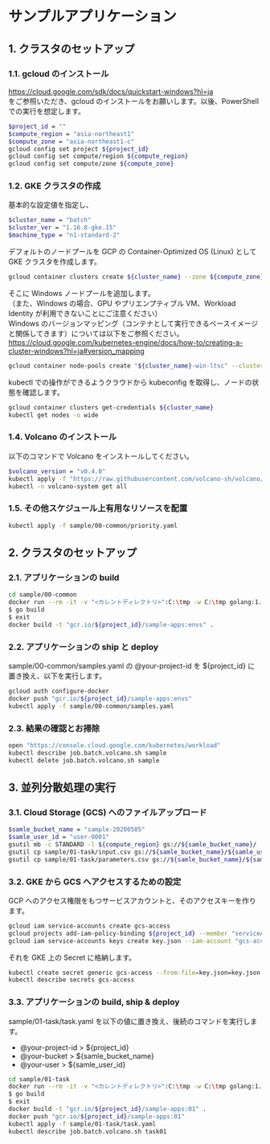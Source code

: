 # サンプルアプリケーション

## 1. クラスタのセットアップ

### 1.1. gcloud のインストール

https://cloud.google.com/sdk/docs/quickstart-windows?hl=ja  
をご参照いただき、gcloud のインストールをお願いします。以後、PowerShell での実行を想定します。

```bash
$project_id = ""
$compute_region = "asia-northeast1"
$compute_zone = "asia-northeast1-c"
gcloud config set project ${project_id}
gcloud config set compute/region ${compute_region}
gcloud config set compute/zone ${compute_zone}
```

### 1.2. GKE クラスタの作成

基本的な設定値を指定し、

```bash
$cluster_name = "batch"
$cluster_ver = "1.16.8-gke.15"
$machine_type = "n1-standard-2"
```

デフォルトのノードプールを GCP の Container-Optimized OS (Linux) として GKE クラスタを作成します。

```bash
gcloud container clusters create ${cluster_name} --zone ${compute_zone} --cluster-version ${cluster_ver} --machine-type ${machine_type} --enable-ip-alias --preemptible --enable-autoscaling --num-nodes 1 --min-nodes 1 --max-nodes 3 --enable-autorepair --max-surge-upgrade 1 --max-unavailable-upgrade 0 --node-labels "os=cos" --enable-stackdriver-kubernetes --no-enable-autoupgrade --maintenance-window-start "2000-01-01T09:00:00-04:00" --maintenance-window-end "2000-01-01T17:00:00-04:00" --maintenance-window-recurrence 'FREQ=WEEKLY;BYDAY=SA,SU' --scopes "service-control,service-management,compute-rw,storage-ro,cloud-platform,logging-write,monitoring-write" --no-enable-basic-auth --no-issue-client-certificate
```

そこに Windows ノードプールを追加します。  
（また、Windows の場合、GPU やプリエンプティブル VM、Workload Identity が利用できないことにご注意ください）  
Windows のバージョンマッピング（コンテナとして実行できるベースイメージと関係してきます）については以下をご参照ください。  
https://cloud.google.com/kubernetes-engine/docs/how-to/creating-a-cluster-windows?hl=ja#version_mapping

```bash
gcloud container node-pools create "${cluster_name}-win-ltsc" --cluster ${cluster_name} --machine-type ${machine_type} --image-type "WINDOWS_LTSC" --enable-autoscaling --num-nodes 1 --min-nodes 1 --max-nodes 100 --enable-autorepair --max-surge-upgrade 1 --max-unavailable-upgrade 0 --no-enable-autoupgrade --node-labels "os=win-ltsc" --metadata "disable-legacy-endpoints=true"
```

kubectl での操作ができるようクラウドから kubeconfig を取得し、ノードの状態を確認します。

```bash
gcloud container clusters get-credentials ${cluster_name}
kubectl get nodes -o wide
```

### 1.4. Volcano のインストール

以下のコマンドで Volcano をインストールしてください。

```bash
$volcano_version = "v0.4.0"
kubectl apply -f "https://raw.githubusercontent.com/volcano-sh/volcano/${volcano_version}/installer/volcano-development.yaml"
kubectl -n volcano-system get all
```

### 1.5. その他スケジュール上有用なリソースを配置

```bash
kubectl apply -f sample/00-common/priority.yaml
```

## 2. クラスタのセットアップ

### 2.1. アプリケーションの build

```bash
cd sample/00-common
docker run --rm -it -v "<カレントディレクトリ>":C:\tmp -w C:\tmp golang:1.14.4-nanoserver-1809 cmd.exe
$ go build
$ exit
docker build -t "gcr.io/${project_id}/sample-apps:envs" .
```

### 2.2. アプリケーションの ship と deploy

sample/00-common/samples.yaml の @your-project-id を ${project_id} に置き換え、以下を実行します。

```bash
gcloud auth configure-docker
docker push "gcr.io/${project_id}/sample-apps:envs"
kubectl apply -f sample/00-common/samples.yaml
```

### 2.3. 結果の確認とお掃除

```bash
open "https://console.cloud.google.com/kubernetes/workload"
kubectl describe job.batch.volcano.sh sample
kubectl delete job.batch.volcano.sh sample
```

## 3. 並列分散処理の実行

### 3.1. Cloud Storage (GCS) へのファイルアップロード

```bash
$samle_bucket_name = "sample-20200505"
$samle_user_id = "user-0001"
gsutil mb -c STANDARD -l ${compute_region} gs://${samle_bucket_name}/
gsutil cp sample/01-task/input.csv gs://${samle_bucket_name}/${samle_user_id}/
gsutil cp sample/01-task/parameters.csv gs://${samle_bucket_name}/${samle_user_id}/
```

### 3.2. GKE から GCS へアクセスするための設定

GCP へのアクセス権限をもつサービスアカウントと、そのアクセスキーを作ります。

```bash
gcloud iam service-accounts create gcs-access
gcloud projects add-iam-policy-binding ${project_id} --member "serviceAccount:gcs-access@${project_id}.iam.gserviceaccount.com" --role roles/storage.admin
gcloud iam service-accounts keys create key.json --iam-account "gcs-access@${project_id}.iam.gserviceaccount.com"
```

それを GKE 上の Secret に格納します。

```bash
kubectl create secret generic gcs-access --from-file=key.json=key.json
kubectl describe secrets gcs-access
```

### 3.3. アプリケーションの build, ship & deploy

sample/01-task/task.yaml を以下の値に置き換え、後続のコマンドを実行します。

- @your-project-id > ${project_id}
- @your-bucket > ${samle_bucket_name}
- @your-user > ${samle_user_id}

```bash
cd sample/01-task
docker run --rm -it -v "<カレントディレクトリ>":C:\tmp -w C:\tmp golang:1.14.4-nanoserver-1809 cmd.exe
$ go build
$ exit
docker build -t "gcr.io/${project_id}/sample-apps:01" .
docker push "gcr.io/${project_id}/sample-apps:01"
kubectl apply -f sample/01-task/task.yaml
kubectl describe job.batch.volcano.sh task01
```
